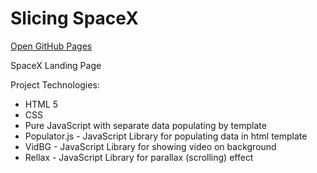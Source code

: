 # Slicing SpaceX
[Open GitHub Pages](http://smeshchankin.github.io/slicing-spacex)

SpaceX Landing Page 

Project Technologies:
* HTML 5
* CSS
* Pure JavaScript with separate data populating by template
* Populator.js - JavaScript Library for populating data in html template
* VidBG - JavaScript Library for showing video on background
* Rellax - JavaScript Library for parallax (scrolling) effect